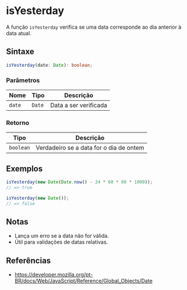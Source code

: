 # isYesterday

A função `isYesterday` verifica se uma data corresponde ao dia anterior à data atual.

## Sintaxe

```typescript
isYesterday(date: Date): boolean;
```

### Parâmetros

| Nome    | Tipo     | Descrição                  |
| ------- | -------- | -------------------------- |
| `date`  | `Date`   | Data a ser verificada      |

### Retorno

| Tipo       | Descrição                                 |
| ---------- | ----------------------------------------- |
| `boolean`  | Verdadeiro se a data for o dia de ontem    |

## Exemplos

```typescript
isYesterday(new Date(Date.now() - 24 * 60 * 60 * 1000));
// => true

isYesterday(new Date());
// => false
```

## Notas

* Lança um erro se a data não for válida.
* Útil para validações de datas relativas.

## Referências

* https://developer.mozilla.org/pt-BR/docs/Web/JavaScript/Reference/Global_Objects/Date